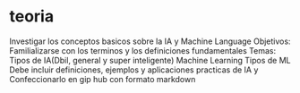 # teoria
Investigar los conceptos basicos sobre la IA y Machine Language
Objetivos: Familializarse con los terminos  y los definiciones fundamentales
Temas:
Tipos de IA(Dbil, general y super inteligente)
Machine Learning
Tipos de ML
Debe incluir definiciones, ejemplos y aplicaciones practicas de IA y 
Confeccionarlo en gip hub con formato markdown
